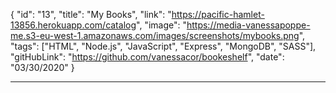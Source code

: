 {
"id": "13",
"title": "My Books",
"link": "https://pacific-hamlet-13856.herokuapp.com/catalog",
"image": "https://media-vanessapoppe-me.s3-eu-west-1.amazonaws.com/images/screenshots/mybooks.png",
"tags": ["HTML", "Node.js", "JavaScript", "Express", "MongoDB", "SASS"],
"gitHubLink": "https://github.com/vanessacor/bookeshelf",
"date": "03/30/2020"
}

---
